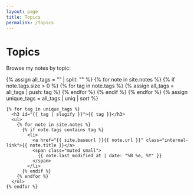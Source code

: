 ```yaml
---
layout: page
title: Topics
permalink: /topics
---
```


<div class="wrap">
  <h1>Topics</h1>
  
  <p>Browse my notes by topic:</p>
  
  <div class="line-height-loose">
    {% assign all_tags = "" | split: "" %}
    {% for note in site.notes %}
      {% if note.tags.size > 0 %}
        {% for tag in note.tags %}
          {% assign all_tags = all_tags | push: tag %}
        {% endfor %}
      {% endif %}
    {% endfor %}
    {% assign unique_tags = all_tags | uniq | sort %}
    
    {% for tag in unique_tags %}
      <h3 id="{{ tag | slugify }}">{{ tag }}</h3>
      <ul>
        {% for note in site.notes %}
          {% if note.tags contains tag %}
            <li>
              <a href="{{ site.baseurl }}{{ note.url }}" class="internal-link">{{ note.title }}</a>
              <span class="muted small">
                {{ note.last_modified_at | date: "%B %e, %Y" }}
              </span>
            </li>
          {% endif %}
        {% endfor %}
      </ul>
    {% endfor %}
  </div>
</div> 